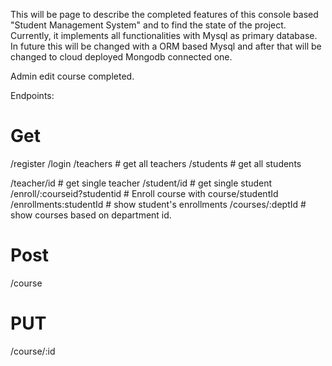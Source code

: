This will be page to describe the completed features of this console based "Student Management System" and to find the state of the project.
Currently, it implements all functionalities with Mysql as primary database. In future this will be changed with a ORM based
Mysql and after that will be changed to cloud deployed Mongodb connected one.

Admin edit course completed.

Endpoints:

# Get

/register
/login
/teachers # get all teachers
/students # get all students

/teacher/id # get single teacher
/student/id # get single student
/enroll/:courseid?studentid # Enroll course with course/studentId
/enrollments:studentId # show student's enrollments
/courses/:deptId   # show courses based on department id.

# Post

/course

# PUT

/course/:id

